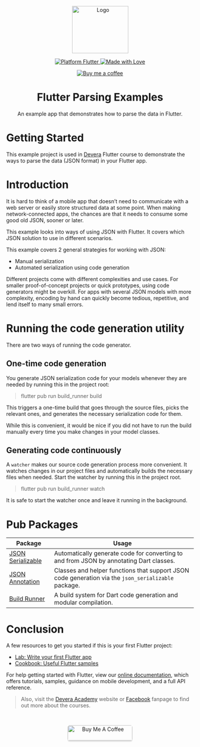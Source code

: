 <p align="center">
  <a href="https://devera.vn/">
    <img src="https://i.ibb.co/g9xNY1k/Devera-Logo.png" alt="Logo" width=151 height=127/>
  </a>
</p>

<p align="center">
  <a href="https://flutter.dev">
    <img src="https://img.shields.io/badge/Platform-Flutter-02569B?logo=flutter" alt="Platform Flutter"/>
  </a>
  <a href="https://flutter.dev">
    <img src="https://img.shields.io/badge/Made%20with-Love-1f425f.svg" alt="Made with Love" />
  </a>
<p>

<p align="center">
  <a href="www.buymeacoffee.com/hungnm138">
    <img src="https://img.shields.io/badge/Buy%20Me%20a%20Coffee-ffdd00?style=for-the-badge&logo=buy-me-a-coffee&logoColor=black" alt="Buy me a coffee"/>
  </a>
</p>

<h1 align="center">Flutter Parsing Examples</h1>

<p align="center">An example app that demonstrates how to parse the data in Flutter.</p>

# Getting Started

This example project is used in [Devera](https://devera.vn) Flutter course to demonstrate the ways to parse the data (JSON format) in your Flutter app.

# Introduction

It is hard to think of a mobile app that doesn’t need to communicate with a web server or easily store structured data at some point. When making network-connected apps, the chances are that it needs to consume some good old JSON, sooner or later.

This example looks into ways of using JSON with Flutter. It covers which JSON solution to use in different scenarios.

This example covers 2 general strategies for working with JSON:

- Manual serialization
- Automated serialization using code generation

Different projects come with different complexities and use cases. For smaller proof-of-concept projects or quick prototypes, using code generators might be overkill. For apps with several JSON models with more complexity, encoding by hand can quickly become tedious, repetitive, and lend itself to many small errors.

# Running the code generation utility

There are two ways of running the code generator.

## One-time code generation
 
You generate JSON serialization code for your models whenever they are needed by running this in the project root:

> flutter pub run build_runner build

This triggers a one-time build that goes through the source files, picks the relevant ones, and generates the necessary serialization code for them.

While this is convenient, it would be nice if you did not have to run the build manually every time you make changes in your model classes.

## Generating code continuously

A `watcher` makes our source code generation process more convenient. It watches changes in our project files and automatically builds the necessary files when needed. Start the watcher by running this in the project root.

> flutter pub run build_runner watch

It is safe to start the watcher once and leave it running in the background.

# Pub Packages

| Package  | Usage  |
| -------- | ------ |
| [JSON Serializable](https://pub.dev/packages/json_serializable) | Automatically generate code for converting to and from JSON by annotating Dart classes.
| [JSON Annotation](https://pub.dev/packages/json_annotation) | Classes and helper functions that support JSON code generation via the `json_serializable` package.
| [Build Runner](https://pub.dev/packages/bloc_test) | A build system for Dart code generation and modular compilation.

# Conclusion

A few resources to get you started if this is your first Flutter project:

- [Lab: Write your first Flutter app](https://flutter.dev/docs/get-started/codelab)
- [Cookbook: Useful Flutter samples](https://flutter.dev/docs/cookbook)

For help getting started with Flutter, view our
[online documentation](https://flutter.dev/docs), which offers tutorials,
samples, guidance on mobile development, and a full API reference.

> Also, visit the [Devera Academy](https://devera.vn) website or [Facebook](https://www.facebook.com/DeveraAcademy/) fanpage to find out more about the courses.

<br/>

<p align="center">
  <a href="https://www.buymeacoffee.com/hungnm138" target="_blank">
    <img src="https://cdn.buymeacoffee.com/buttons/default-orange.png" alt="Buy Me A Coffee" style="height: 41px !important;width: 174px !important;box-shadow: 0px 3px 2px 0px rgba(190, 190, 190, 0.5) !important;-webkit-box-shadow: 0px 3px 2px 0px rgba(190, 190, 190, 0.5) !important; border-radius: 5px !important;" >
  </a>
</p>
